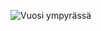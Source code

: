 ![Vuosi ympyrässä](https://github.com/hietjmo/quatro-stationes/circulo-de-anno/vuosi-ympyrassa.png?raw=true)

